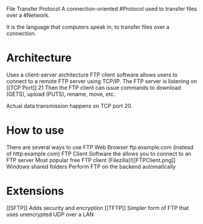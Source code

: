 File Transfer Protocol
A connection-oriented #Protocol used to transfer files over a #Network. 

It is the language that computers speak in, to transfer files over a connection.

# Architecture
Uses a client-server architecture
FTP client software allows users to connect to a remote FTP server using TCP/IP.
	The FTP server is listening on [[TCP Port]] 21
Then the FTP client can issue commands to download (GETS), upload (PUTS), rename, move, etc.

Actual data transmission happens on TCP port 20.

# How to use
There are several ways to use FTP
Web Browser
	ftp.example.com (instead of http.example.com)
FTP Client
	Software the allows you to connect to an FTP server
	Most popular free FTP client (Filezilla)![[FTPClient.png]]
Windows shared folders
	Perform FTP on the backend automatically

# Extensions
[[SFTP]]
	Adds security and encryption
[[TFTP]]
	Simpler form of FTP that uses unencrypted UDP over a LAN